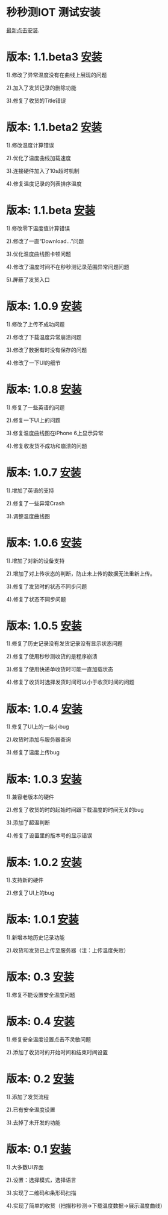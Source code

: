 # 秒秒测IOT 测试安装

[最新点击安装][install].


# 版本: 1.1.beta3  [安装][install16]

1).修改了异常温度没有在曲线上展现的问题

2).加入了发货记录的删除功能

3).修复了收货的Title错误


# 版本: 1.1.beta2  [安装][install15]

1).修改温度计算错误

2).优化了温度曲线加载速度

3).连接硬件加入了10s超时机制

4).修复温度记录的列表排序温度


# 版本: 1.1.beta  [安装][install14]

1).修改零下温度值计算错误

2).修改了一直“Download...”问题

3).优化温度曲线图卡顿问题

4).修改了温度时间不在秒秒测记录范围异常问题问题

5).屏蔽了发货入口

# 版本: 1.0.9  [安装][install13]

1).修改了上传不成功问题

2).修改了下载温度异常崩溃问题

3).修改了数据有时没有保存的问题

4).修改了一下UI的细节


# 版本: 1.0.8  [安装][install12]

1).修复了一些英语的问题

2).修复一下UI上的问题

3).修复温度曲线图在iPhone 6上显示异常

4).修复收发货不成功和崩溃的问题


# 版本: 1.0.7  [安装][install11]

1).增加了英语的支持

2).修复了一些异常Crash

3).调整温度曲线图


# 版本: 1.0.6  [安装][install10]

1).增加了对新的设备支持

2).增加了对上传状态的判断，防止未上传的数据无法重新上传。

3).修复了发货时的状态不同步问题

4).修复了状态不同步问题


# 版本: 1.0.5  [安装][install09]

1).修复了历史记录没有发货记录没有显示状态问题

2).修复了使用秒秒测收货的是程序崩溃

3).修复了使用快递单收货时可能一直加载状态

4).修复了收货时选择发货时间可以小于收货时间的问题


# 版本: 1.0.4  [安装][install08]

1).修复了UI上的一些小bug

2).收货时添加与服务器查询

3).修复了温度上传bug


# 版本: 1.0.3  [安装][install07]

1).兼容老版本的硬件

2).修复了收货的时的起始时间跟下载温度的时间无关的bug

3).添加了超温判断

4).修复了设置里的版本号的显示错误


# 版本: 1.0.2  [安装][install06]

1).支持新的硬件

2).修复了UI上的bug


# 版本: 1.0.1  [安装][install05]

1).新增本地历史记录功能

2).收货和发货已上传至服务器（注：上传温度失败）



# 版本: 0.3  [安装][install03]

1).修复不能设置安全温度问题

# 版本: 0.4  [安装][install04]

1).修复安全温度设置点击不灵敏问题

2).添加了收货时的开始时间和结束时间设置


# 版本: 0.2  [安装][install02]

1).添加了发货流程

2).已有安全温度设置

3).去掉了未开发的功能



# 版本: 0.1  [安装][install01]

1).大多数UI界面

2).设置：选择模式，选择语言

3).实现了二维码和条形码扫描

4).实现了简单的收货（扫描秒秒测->下载温度数据->展示温度曲线)


[install]: https://zhouliangshun.github.com/MMC/install.html
[install01]: https://zhouliangshun.github.com/MMC//MMC_IOT_0.1/install.html
[install02]: https://zhouliangshun.github.com/MMC//MMC_IOT_0.2/install.html
[install03]: https://zhouliangshun.github.com/MMC//MMC_IOT_0.3/install.html
[install04]: https://zhouliangshun.github.com/MMC//MMC_IOT_0.4/install.html
[install05]: https://zhouliangshun.github.com/MMC//MMC_IOT_1.0.1/install.html
[install06]: https://zhouliangshun.github.com/MMC//MMC_IOT_1.0.2/install.html
[install07]: https://zhouliangshun.github.com/MMC//MMC_IOT_1.0.3/install.html
[install08]: https://zhouliangshun.github.com/MMC//MMC_IOT_1.0.4/install.html
[install09]: https://zhouliangshun.github.com/MMC//MMC_IOT_1.0.5/install.html
[install10]: https://zhouliangshun.github.com/MMC//MMC_IOT_1.0.6/install.html
[install11]: https://zhouliangshun.github.com/MMC//MMC_IOT_1.0.7/install.html
[install12]: https://zhouliangshun.github.com/MMC//MMC_IOT_1.0.8/install.html
[install13]: https://zhouliangshun.github.com/MMC//MMC_IOT_1.0.9/install.html
[install14]: https://zhouliangshun.github.com/MMC//MMC_IOT_1.1.beta/install.html
[install15]: https://zhouliangshun.github.com/MMC//MMC_IOT_1.1.beta2/install.html
[install16]: https://zhouliangshun.github.com/MMC//MMC_IOT_1.1.beta3/install.html

